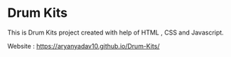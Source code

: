 # Drum Kits
 
This is Drum Kits project created with help of HTML , CSS and Javascript.

Website :  https://aryanyadav10.github.io/Drum-Kits/
